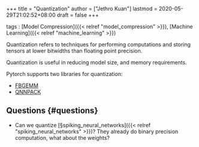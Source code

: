 +++
title = "Quantization"
author = ["Jethro Kuan"]
lastmod = 2020-05-29T21:02:52+08:00
draft = false
+++

tags
: [Model Compression]({{< relref "model_compression" >}}), [Machine Learning]({{< relref "machine_learning" >}})

Quantization refers to techniques for performing computations and
storing tensors at lower bitwidths than floating point precision.

Quantization is useful in reducing model size, and memory
requirements.

Pytorch supports two libraries for quantization:

- [FBGEMM](https://github.com/pytorch/FBGEMM)
- [QNNPACK](https://github.com/pytorch/QNNPACK)

## Questions {#questions}

- Can we quantize [§spiking\_neural\_networks]({{< relref "spiking_neural_networks" >}})? They already do binary
  precision computation, what about the weights?
